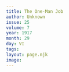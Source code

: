```yaml
---
title: The One-Man Job
author: Unknown
issue: 25
volume: 7
year: 1917
month: 29
day: VI
tags:
layout: page.njk
image:
---
```


